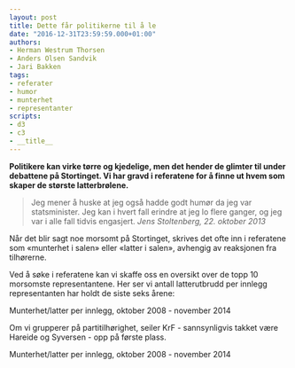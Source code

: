 ```yaml
---
layout: post
title: Dette får politikerne til å le
date: "2016-12-31T23:59:59.000+01:00"
authors:
- Herman Westrum Thorsen
- Anders Olsen Sandvik
- Jari Bakken
tags:
- referater
- humor
- munterhet
- representanter
scripts:
- d3
- c3
- __title__
---
```


**Politikere kan virke tørre og kjedelige, men det hender de glimter til under debattene på Stortinget. Vi har gravd i referatene for å finne ut hvem som skaper de største latterbrølene.**

> Jeg mener å huske at jeg også hadde godt humør da jeg var statsminister. Jeg kan i hvert fall erindre at jeg lo flere ganger, og jeg var i alle fall tidvis engasjert.
> <cite>Jens Stoltenberg, 22. oktober 2013</cite>

Når det blir sagt noe morsomt på Stortinget, skrives det ofte inn i referatene som «munterhet i salen» eller «latter i salen», avhengig av reaksjonen fra tilhørerne.

Ved å søke  i referatene kan vi skaffe oss en oversikt over de topp 10 morsomste representantene. Her ser vi antall latterutbrudd per innlegg representanten har holdt de siste seks årene:

<div class="om-munterhet-representative-chart"></div>
<figcaption>Munterhet/latter per innlegg, oktober 2008 - november 2014</figcaption>

Om vi grupperer på partitilhørighet, seiler KrF - sannsynligvis takket være Hareide og Syversen - opp på første plass.

<div class="om-munterhet-party-chart"></div>
<figcaption>Munterhet/latter per innlegg, oktober 2008 - november 2014</figcaption>
